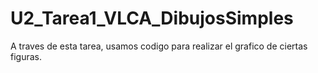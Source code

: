 # U2_Tarea1_VLCA_DibujosSimples
A traves de esta tarea, usamos codigo para realizar el grafico de ciertas figuras.
